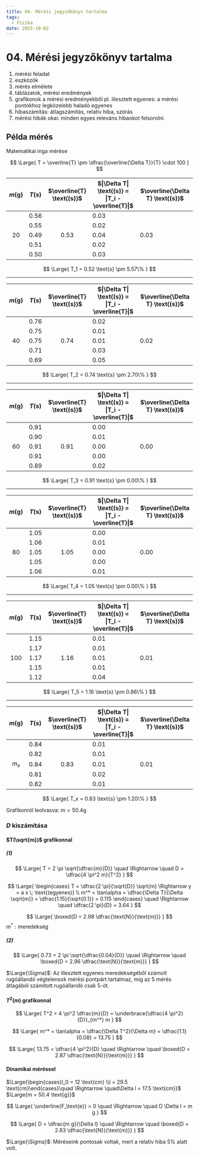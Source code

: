 ```yaml
---
title: 04. Mérési jegyzőkönyv tartalma
tags:
  - Fizika
date: 2025-10-02
---
```


# 04. Mérési jegyzőkönyv tartalma

1. mérési feladat
2. eszközök
3. mérés elmélete
4. táblázatok, mérési eredmények
5. grafikonok a mérési eredményekből
   pl. illesztett egyenes: a mérési pontokhoz legközelebb haladó egyenes
6. hibaszámítás: átlagszámítás, relatív hiba, szórás
7. mérési hibák okai: minden egyes releváns hibaokot felsorolni

## Példa mérés

Matematikai inga mérése

$$
\Large{
T = \overline{T} \pm \dfrac{\overline{\Delta T}}{T} \cdot 100
}
$$

| $m \text{(g)}$ | $T \text{(s)}$ | $\overline{T} \text{(s)}$ | $\|\Delta T\| \text{(s)} = \|T_i - \overline{T}\|$ | $\overline{\Delta T} \text{(s)}$ |
|:--------------:|:--------------:|:-------------------------:| -------------------------------------------------- | -------------------------------- |
|                |      0.56      |                           | 0.03                                               |                                  |
|                |      0.55      |                           | 0.02                                               |                                  |
|       20       |      0.49      |           0.53            | 0.04                                               | 0.03                             |
|                |      0.51      |                           | 0.02                                               |                                  |
|                |      0.50      |                           | 0.03                                               |                                  |
<!-- TBLFM: @4$3=mean(@I$2..@5$2);%.2f -->
<!-- TBLFM: @I$4..@>$4=if(($-2-@4$3)<0, (-1*($-2-@4$3)), ($-2-@4$3));%.2f -->
<!-- TBLFM: @4$5=mean(@I$4..@5$4);%.2f -->

$$
\Large{
T_1 = 0.52 \text{s} \pm 5.57\%
}
$$

---

| $m \text{(g)}$ | $T \text{(s)}$ | $\overline{T} \text{(s)}$ | $\|\Delta T\| \text{(s)} = \|T_i - \overline{T}\|$ | $\overline{\Delta T} \text{(s)}$ |
|:--------------:|:--------------:|:-------------------------:| -------------------------------------------------- | -------------------------------- |
|                |      0.76      |                           | 0.02                                               |                                  |
|                |      0.75      |                           | 0.01                                               |                                  |
|       40       |      0.75      |           0.74            | 0.01                                               | 0.02                             |
|                |      0.71      |                           | 0.03                                               |                                  |
|                |      0.69      |                           | 0.05                                               |                                  |
<!-- TBLFM: @4$3=mean(@I$2..@5$2);%.2f -->
<!-- TBLFM: @I$4..@>$4=if(($-2-@4$3)<0, (-1*($-2-@4$3)), ($-2-@4$3));%.2f -->
<!-- TBLFM: @4$5=mean(@I$4..@5$4);%.2f -->

$$
\Large{
T_2 = 0.74 \text{s} \pm 2.70\%
}
$$

---

| $m \text{(g)}$ | $T \text{(s)}$ | $\overline{T} \text{(s)}$ | $\|\Delta T\| \text{(s)} = \|T_i - \overline{T}\|$ | $\overline{\Delta T} \text{(s)}$ |
|:--------------:|:--------------:|:-------------------------:| -------------------------------------------------- | -------------------------------- |
|                |      0.91      |                           | 0.00                                               |                                  |
|                |      0.90      |                           | 0.01                                               |                                  |
|       60       |      0.91      |           0.91            | 0.00                                               | 0.00                             |
|                |      0.91      |                           | 0.00                                               |                                  |
|                |      0.89      |                           | 0.02                                               |                                  |
<!-- TBLFM: @4$3=mean(@I$2..@5$2);%.2f -->
<!-- TBLFM: @I$4..@>$4=if(($-2-@4$3)<0, (-1*($-2-@4$3)), ($-2-@4$3));%.2f -->
<!-- TBLFM: @4$5=mean(@I$4..@5$4);%.2f -->

$$
\Large{
T_3 = 0.91 \text{s} \pm 0.00\%
}
$$

---

| $m \text{(g)}$ | $T \text{(s)}$ | $\overline{T} \text{(s)}$ | $\|\Delta T\| \text{(s)} = \|T_i - \overline{T}\|$ | $\overline{\Delta T} \text{(s)}$ |
|:--------------:|:--------------:|:-------------------------:| -------------------------------------------------- | -------------------------------- |
|                |      1.05      |                           | 0.00                                               |                                  |
|                |      1.06      |                           | 0.01                                               |                                  |
|       80       |      1.05      |           1.05            | 0.00                                               | 0.00                             |
|                |      1.05      |                           | 0.00                                               |                                  |
|                |      1.06      |                           | 0.01                                               |                                  |
<!-- TBLFM: @4$3=mean(@I$2..@5$2);%.2f -->
<!-- TBLFM: @I$4..@>$4=if(($-2-@4$3)<0, (-1*($-2-@4$3)), ($-2-@4$3));%.2f -->
<!-- TBLFM: @4$5=mean(@I$4..@5$4);%.2f -->

$$
\Large{
T_4 = 1.05 \text{s} \pm 0.00\%
}
$$

---

| $m \text{(g)}$ | $T \text{(s)}$ | $\overline{T} \text{(s)}$ | $\|\Delta T\| \text{(s)} = \|T_i - \overline{T}\|$ | $\overline{\Delta T} \text{(s)}$ |
|:--------------:|:--------------:|:-------------------------:| -------------------------------------------------- | -------------------------------- |
|                |      1.15      |                           | 0.01                                               |                                  |
|                |      1.17      |                           | 0.01                                               |                                  |
|      100       |      1.17      |           1.16            | 0.01                                               | 0.01                             |
|                |      1.15      |                           | 0.01                                               |                                  |
|                |      1.12      |                           | 0.04                                               |                                  |
<!-- TBLFM: @4$3=mean(@I$2..@5$2);%.2f -->
<!-- TBLFM: @I$4..@>$4=if(($-2-@4$3)<0, (-1*($-2-@4$3)), ($-2-@4$3));%.2f -->
<!-- TBLFM: @4$5=mean(@I$4..@5$4);%.2f -->

$$
\Large{
T_5 = 1.16 \text{s} \pm 0.86\%
}
$$

---

| $m \text{(g)}$ | $T \text{(s)}$ | $\overline{T} \text{(s)}$ | $\|\Delta T\| \text{(s)} = \|T_i - \overline{T}\|$ | $\overline{\Delta T} \text{(s)}$ |
|:--------------:|:--------------:|:-------------------------:| -------------------------------------------------- | -------------------------------- |
|                |      0.84      |                           | 0.01                                               |                                  |
|                |      0.82      |                           | 0.01                                               |                                  |
|     $m_x$      |      0.84      |           0.83            | 0.01                                               | 0.01                             |
|                |      0.81      |                           | 0.02                                               |                                  |
|                |      0.82      |                           | 0.01                                               |                                  |
<!-- TBLFM: @4$3=mean(@I$2..@5$2);%.2f -->
<!-- TBLFM: @I$4..@>$4=if(($-2-@4$3)<0, (-1*($-2-@4$3)), ($-2-@4$3));%.2f -->
<!-- TBLFM: @4$5=mean(@I$4..@5$4);%.2f -->

$$
\Large{
T_x = 0.83 \text{s} \pm 1.20\%
}
$$

Grafikonról leolvasva: $m = 50.4 \text{g}$


### $D$ kiszámítása
#### $T(\sqrt{m})$ grafikonnal

##### (1)

$$
\Large{
T = 2 \pi \sqrt{\dfrac{m}{D}} \quad \Rightarrow \quad D = \dfrac{4 \pi^2 m}{T^2}
}
$$

$$
\Large{
\begin{cases}
T = \dfrac{2 \pi}{\sqrt{D}} \sqrt{m} \Rightarrow y = a x \; \text{(egyenes)} \\
m^* = \tan\alpha = \dfrac{\Delta T}{\Delta \sqrt{m}} = \dfrac{1.15}{\sqrt{0.1}} = 0.115
\end{cases}
\quad \Rightarrow \quad
\dfrac{2 \pi}{D} = 3.64
}
$$

$$
\Large{
\boxed{D = 2.98 \dfrac{\text{N}}{\text{m}}}
}
$$
$m^*: \text{meredekség}$

##### (2)

$$
\Large{
0.73 = 2 \pi \sqrt{\dfrac{0.04}{D}} \quad \Rightarrow \quad \boxed{D = 2.96 \dfrac{\text{N}}{\text{m}}}
}
$$

$\Large{\Sigma}$: Az illesztett egyenes meredekségéből számolt rugóállandó végtelensok mérési pontpárt tartalmaz, míg az 5 mérés átlagából számított rugóállandó csak 5-öt.

#### $T^2(m)$ grafikonnal

$$
\Large{
T^2 = 4 \pi^2 \dfrac{m}{D} = \underbrace{\dfrac{4 \pi^2}{D}}_{m^*} m
}
$$

$$
\Large{
m^* = \tan\alpha = \dfrac{\Delta T^2}{\Delta m} = \dfrac{1.1}{0.08} = 13.75
}
$$

$$
\Large{
13.75 = \dfrac{4 \pi^2}{D} \quad \Rightarrow \quad \boxed{D = 2.87 \dfrac{\text{N}}{\text{m}}}
}
$$

#### Dinamikai méréssel

$\Large{\begin{cases}l_0 = 12 \text{cm} \\l = 29.5 \text{cm}\end{cases}\quad \Rightarrow \quad\Delta l = 17.5 \text{cm}}$
$\Large{m = 50.4 \text{g}}$

$$
\Large{
\underline{F_\text{e}} = 0 \quad \Rightarrow \quad D \Delta l = m g
}
$$

$$
\Large{
D = \dfrac{m g}{\Delta l} \quad \Rightarrow \quad \boxed{D = 2.83 \dfrac{\text{N}}{\text{m}}}
}
$$

$\Large{\Sigma}$: Méréseink pontosak voltak, mert a relatív hiba 5% alatt volt.